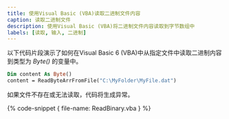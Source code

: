 ```yaml
---
title: 使用Visual Basic (VBA)读取二进制文件内容
caption: 读取二进制文件
description: 使用Visual Basic (VBA)将二进制文件内容读取到字节数组中
labels: [读取, 输入, 二进制]
---
```

以下代码片段演示了如何在Visual Basic 6 (VBA)中从指定文件中读取二进制内容到类型为 *Byte()* 的变量中。

~~~ vb
Dim content As Byte()
content = ReadByteArrFromFile("C:\MyFolder\MyFile.dat")
~~~

如果文件不存在或无法读取，代码将生成异常。

{% code-snippet { file-name: ReadBinary.vba } %}